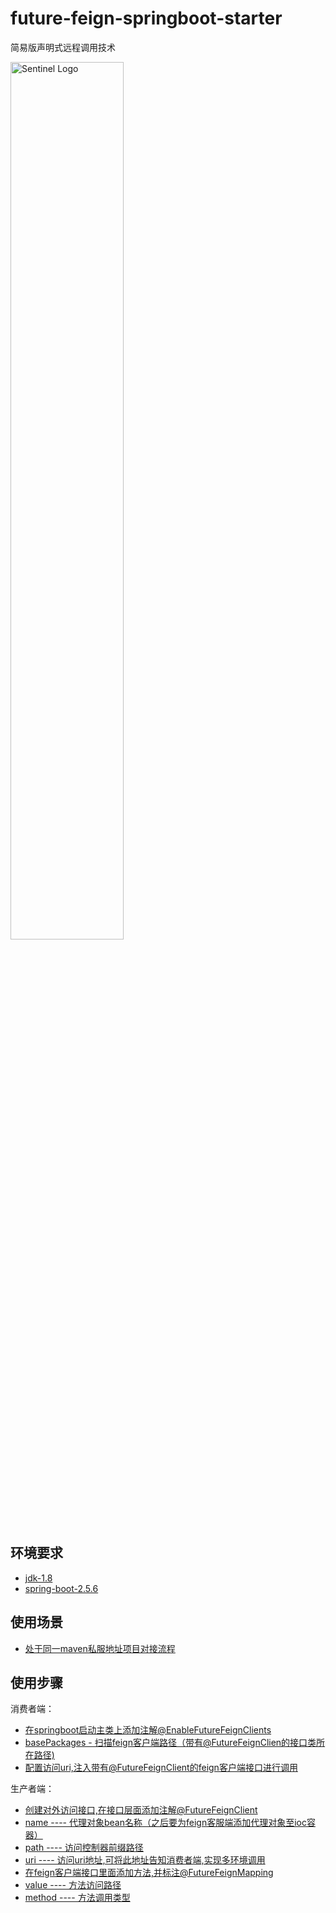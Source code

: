 # future-feign-springboot-starter
简易版声明式远程调用技术


<img src="https://gimg2.baidu.com/image_search/src=http%3A%2F%2F5b0988e595225.cdn.sohucs.com%2Fimages%2F20180315%2F6ef6c3a1aee74819aa6af00b5cf449fc.png&refer=http%3A%2F%2F5b0988e595225.cdn.sohucs.com&app=2002&size=f9999,10000&q=a80&n=0&g=0n&fmt=auto?sec=1668585148&t=d8fe7a9bc79e628d3278aea4c28f81f0" alt="Sentinel Logo" width="60%">

## 环境要求
- [jdk-1.8](#jdk)
- [spring-boot-2.5.6](#springboot)

## 使用场景

- [处于同一maven私服地址项目对接流程](#profiles)


## 使用步骤

消费者端：
- [在springboot启动主类上添加注解@EnableFutureFeignClients]()
- [basePackages - 扫描feign客户端路径（带有@FutureFeignClien的接口类所在路径)]()
- [配置访问uri,注入带有@FutureFeignClient的feign客户端接口进行调用]()

生产者端：
- [创建对外访问接口,在接口层面添加注解@FutureFeignClient]()
- [name ---- 代理对象bean名称（之后要为feign客服端添加代理对象至ioc容器）]()
- [path ---- 访问控制器前缀路径]()
- [uri ---- 访问uri地址,可将此地址告知消费者端,实现多环境调用]()
- [在feign客户端接口里面添加方法,并标注@FutureFeignMapping]()
- [value ---- 方法访问路径]()
- [method ---- 方法调用类型]()
